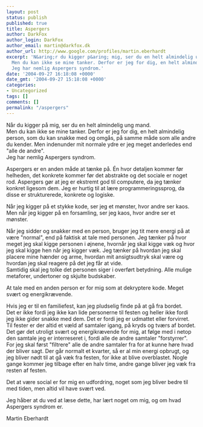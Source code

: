 ```yaml
---
layout: post
status: publish
published: true
title: Aspergers
author: DarkFox
author_login: DarkFox
author_email: martin@darkfox.dk
author_url: http://www.google.com/profiles/martin.eberhardt
excerpt: 'N&aring;r du kigger p&aring; mig, ser du en helt almindelig ung mand.
  Men du kan ikke se mine tanker. Derfor er jeg for dig, en helt almindelig person, som du kan snakke med og omg&aring;s,  p&aring; samme m&aring;de som alle andre du kender.  Men indenunder mit normale ydre er jeg meget anderledes end "alle de andre".
  Jeg har nemlig Aspergers syndrom.'
date: '2004-09-27 16:18:08 +0000'
date_gmt: '2004-09-27 15:18:08 +0000'
categories:
- Uncategorized
tags: []
comments: []
permalink: "/aspergers"
---
```


N&aring;r du kigger p&aring; mig, ser du en helt almindelig ung mand.<br />
Men du kan ikke se mine tanker. Derfor er jeg for dig, en helt almindelig person, som du kan snakke med og omg&aring;s,  p&aring; samme m&aring;de som alle andre du kender.  Men indenunder mit normale ydre er jeg meget anderledes end "alle de andre".<br />
Jeg har nemlig Aspergers syndrom.

Aspergers er en anden m&aring;de at t&aelig;nke p&aring;. &Eacute;n hvor detaljen kommer f&oslash;r helheden,  det konkrete kommer f&oslash;r det abstrakte og det sociale er noget rod.  Aspergers g&oslash;r at jeg er ekstremt god til computere, da jeg t&aelig;nker konkret ligesom dem.   Jeg er hurtig til at l&aelig;re programmeringssprog, da disse er strukturerede, konkrete og  logiske.

N&aring;r jeg kigger p&aring; et stykke kode, ser jeg et m&oslash;nster, hvor andre ser kaos.<br />
Men n&aring;r jeg kigger p&aring; en forsamling, ser jeg kaos, hvor andre ser et m&oslash;nster.

N&aring;r jeg sidder og snakker med en person, bruger jeg tit mere energi p&aring; at v&aelig;re "normal",  end p&aring; faktisk at tale med personen. Jeg t&aelig;nker p&aring; hvor meget jeg skal kigge personen i &oslash;jnene,  hvorn&aring;r jeg skal kigge v&aelig;k og hvor jeg skal kigge hen n&aring;r jeg kigger v&aelig;k. Jeg t&aelig;nker p&aring;  hvordan jeg skal placere mine h&aelig;nder og arme, hvordan mit ansigtsudtryk skal v&aelig;re og  hvordan jeg skal reagere p&aring; det jeg f&aring;r at vide.<br />
Samtidig skal jeg tolke det personen siger i overf&oslash;rt betydning. Alle mulige metaforer,  undertoner og skjulte budskaber.

At tale med en anden person er for mig som at dekryptere kode. Meget sv&aelig;rt og energikr&aelig;vende.

Hvis jeg er til en familiefest, kan jeg pludselig finde p&aring; at g&aring; fra bordet.<br />
Det er ikke fordi jeg ikke kan lide personerne til festen og heller ikke fordi  jeg ikke gider snakke med dem. Det er fordi jeg er udmattet eller forvirret.  Til fester er der altid et v&aelig;ld af samtaler igang, p&aring; kryds og tv&aelig;rs af bordet.  Det g&oslash;r det utroligt sv&aelig;rt og energikr&aelig;vende for mig, at f&oslash;lge med i netop den  samtale jeg er interreseret i, fordi alle de andre samtaler "forstyrrer".  For jeg skal f&oslash;rst "filtrere" alle de andre samtaler fra for at kunne h&oslash;re  hvad der bliver sagt.  Der g&aring;r normalt et kvarter, s&aring; er al min energi opbrugt, og jeg bliver n&oslash;dt  til at g&aring; v&aelig;k fra festen, for ikke at blive overblastet.  Nogle gange kommer jeg tilbage efter en halv time, andre gange bliver jeg v&aelig;k  fra resten af festen.

Det at v&aelig;re social er for mig en udfordring, noget som jeg bliver bedre til med tiden,  men altid vil have sv&aelig;rt ved.

Jeg h&aring;ber at du ved at l&aelig;se dette, har l&aelig;rt noget om mig, og om hvad Aspergers syndrom er.

Martin Eberhardt
